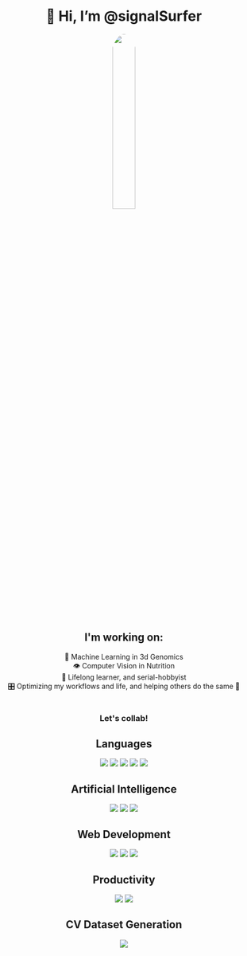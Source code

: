 <div align="center">
  <h1>👋 Hi, I’m @signalSurfer</h1>
  <img width="30%" height="30%" style="border-radius: 50%;" src="https://media1.giphy.com/media/eCwAEs05phtK/giphy.gif?cid=ecf05e471h0p9o6u53h8aum1hto1so6ggt3xfz7hrk7hzb3k&ep=v1_gifs_search&rid=giphy.gif&ct=g"></div>
<div align="center">  
<h2> I'm working on: </h2>
🧬 Machine Learning in 3d Genomics </br>
👁 Computer Vision in Nutrition </br>
🧠 Lifelong learner, and serial-hobbyist </br>
🎛️ Optimizing my workflows and life, and helping others do the same 🤝 </br></br>
  <h3>Let's collab!</h3>
</div>
<!--<h1 align="center"> Social </h1>
<div align="center">
<a href="https://github.com/signalSurfer"><img src="https://img.shields.io/badge/GitHub-100000?style=for-the-badge&logo=github&logoColor=white"></a>
<a href="https://twitter.com/0xsignalsurfer"><img src="https://img.shields.io/badge/Twitter-1DA1F2?style=for-the-badge&logo=twitter&logoColor=white"></a>-->
</div>
  <div align="center">
  <h2> Languages </h2>
  <img src="https://img.shields.io/badge/Python-FFD43B?style=for-the-badge&logo=python&logoColor=blue">
  <img src="https://img.shields.io/badge/R-276DC3?style=for-the-badge&logo=r&logoColor=white">
  <img src="https://img.shields.io/badge/C-00599C?style=for-the-badge&logo=c&logoColor=white">
  <img src="https://img.shields.io/badge/GNU%20Bash-4EAA25?style=for-the-badge&logo=GNU%20Bash&logoColor=white">
  <img src="https://img.shields.io/badge/powershell-5391FE?style=for-the-badge&logo=powershell&logoColor=white">
  </div>
  
  <div align="center">
  <h2> Artificial Intelligence </h2>
  <img src="https://img.shields.io/badge/PyTorch-EE4C2C?style=for-the-badge&logo=pytorch&logoColor=white">
  <img src="https://img.shields.io/badge/Keras-FF0000?style=for-the-badge&logo=keras&logoColor=white">
  <img src="https://img.shields.io/badge/TensorFlow-FF6F00?style=for-the-badge&logo=tensorflow&logoColor=white">
  </div>
  
  <div align="center">
  <h2> Web Development </h2>
  <img src="https://img.shields.io/badge/HTML5-E34F26?style=for-the-badge&logo=html5&logoColor=white">
  <img src="https://img.shields.io/badge/CSS3-1572B6?style=for-the-badge&logo=css3&logoColor=white">
  <img src="https://img.shields.io/badge/JavaScript-323330?style=for-the-badge&logo=javascript&logoColor=F7DF1E">  
  </div>
  
  <div align="center">
  <h2>Productivity</h2>
  <img src="https://img.shields.io/badge/Notion-000000?style=for-the-badge&logo=notion&logoColor=white">
  <img src="https://img.shields.io/badge/Miro-F7C922?style=for-the-badge&logo=Miro&logoColor=050036">
  </div>
  
  <div align="center">
  <h2>CV Dataset Generation</h2>
  <img src="https://img.shields.io/badge/Blender-%23F5792A.svg?style=for-the-badge&logo=blender&logoColor=white">
  </div>


  
<!---
signalSurfer/signalSurfer is a ✨ special ✨ repository because its `README.md` (this file) appears on your GitHub profile.
You can click the Preview link to take a look at your changes.
--->
